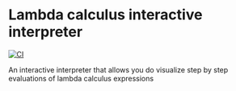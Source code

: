 # Lambda calculus interactive interpreter

[![CI](https://github.com/ascandone/lambda-calculus-visualization/actions/workflows/ci.yml/badge.svg)](https://github.com/ascandone/lambda-calculus-visualization/actions/workflows/ci.yml)

An interactive interpreter that allows you do visualize step by step evaluations of lambda calculus expressions
